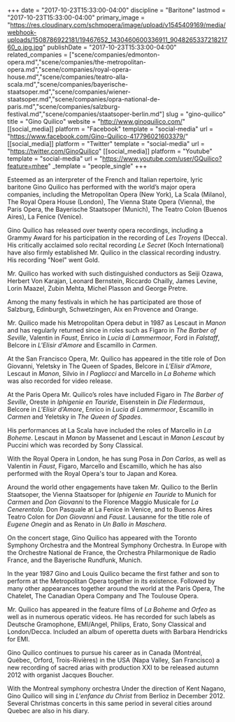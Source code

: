 +++
date = "2017-10-23T15:33:00-04:00"
discipline = "Baritone"
lastmod = "2017-10-23T15:33:00-04:00"
primary_image = "https://res.cloudinary.com/schmopera/image/upload/v1545409169/media/webhook-uploads/1508786922181/19467652_1430460600336911_904826533721821760_o.jpg.jpg"
publishDate = "2017-10-23T15:33:00-04:00"
related_companies = ["scene/companies/edmonton-opera.md","scene/companies/the-metropolitan-opera.md","scene/companies/royal-opera-house.md","scene/companies/teatro-alla-scala.md","scene/companies/bayerische-staatsoper.md","scene/companies/wiener-staatsoper.md","scene/companies/opra-national-de-paris.md","scene/companies/salzburg-festival.md","scene/companies/staatsoper-berlin.md"]
slug = "gino-quilico"
title = "Gino Quilico"
website = "http://www.ginoquilico.com/"
[[social_media]]
platform = "Facebook"
template = "social-media"
url = "https://www.facebook.com/Gino-Quilico-417796021603379/"
[[social_media]]
platform = "Twitter"
template = "social-media"
url = "https://twitter.com/GinoQuilico"
[[social_media]]
platform = "Youtube"
template = "social-media"
url = "https://www.youtube.com/user/GQuilico?feature=mhee"
_template = "people_single"
+++

Esteemed as an interpreter of the French and Italian repertoire, lyric baritone Gino Quilico has performed with the world’s major opera companies, including the Metropolitan Opera (New York), La Scala (Milano), The Royal Opera House (London), The Vienna State Opera (Vienna), the Paris Opera, the Bayerische Staatsoper (Munich), The Teatro Colon (Buenos Aires), La Fenice (Venice). 

Gino Quilico has released over twenty opera recordings, including a Grammy Award for his participation in the recording of *Les Troyens* (Decca). His critically acclaimed solo recital recording *Le Secret* (Koch International) have also firmly established Mr. Quilico in the classical recording industry. His recording "Noel" went Gold.

Mr. Quilico has worked with such distinguished conductors as Seiji Ozawa, Herbert Von Karajan, Leonard Bernstein, Riccardo Chailly, James Levine, Lorin Maazel, Zubin Mehta, Michel Plasson and George Pretre. 

Among the many festivals in which he has participated are those of Salzburg, Edinburgh, Schwetzingen, Aix en Provence and Orange.

Mr. Quilico made his Metropolitan Opera debut in 1987 as Lescaut in *Manon* and has regularly returned since in roles such as Figaro in *The Barber of Seville*, Valentin in *Faust*, Enrico in *Lucia di Lammermoor*, Ford in *Falstaff*, Belcore in *L'Elisir d'Amore* and Escamillo in *Carmen*. 

At the San Francisco Opera, Mr. Quilico has appeared in the title role of Don Giovanni, Yeletsky in The Queen of Spades, Belcore in *L'Elisir d'Amore*, Lescaut in *Manon*, Silvio in *I Pagliacci* and Marcello in *La Boheme* which was also recorded for video release.

At the Paris Opera Mr. Quilico’s roles have included Figaro in *The Barber of Seville*, Oreste in *Iphigenie en Tauride*, Eisenstein in *Die Fledermaus*, Belcore in *L'Elisir d'Amore*, Enrico in *Lucia di Lammermoor*, Escamillo in *Carmen* and Yeletsky in *The Queen of Spades*.

His performances at La Scala have included the roles of Marcello in *La Boheme*. Lescaut in *Manon* by Massenet and Lescaut in *Manon Lescaut* by Puccini which was recorded by Sony Classical.

With the Royal Opera in London, he has sung Posa in *Don Carlos*, as well as Valentin in *Faust*, Figaro, Marcello and Escamillo, which he has also performed with the Royal Opera's tour to Japan and Korea.

Around the world other engagements have taken Mr. Quilico to the Berlin Staatsoper, the Vienna Staatsoper for *Iphigenie en Tauride* to Munich for *Carmen* and *Don Giovanni* to the Florence Maggio Musicale for *La Cenerentola*. Don Pasquale at La Fenice in Venice, and to Buenos Aires Teatro Colon for *Don Giovanni* and *Faust*. Lausanne for the title role of *Eugene Onegin* and as Renato in *Un Ballo in Maschera*. 

On the concert stage, Gino Quilico has appeared with the Toronto Symphony Orchestra and the Montreal Symphony Orchestra. In Europe with the Orchestre National de France, the Orchestra Philarmonique de Radio France, and the Bayerische Rundfunk, Munich.

In the year 1987 Gino and Louis Quilico became the first father and son to perform at the Metropolitan Opera together in its existence.  Followed by many other appearances together around the world at the Paris Opera, The Chatelet, The Canadian Opera Company and The Toulouse Opera.

Mr. Quilico has appeared in the feature films of *La Boheme* and *Orfeo* as well as in numerous operatic videos. He has recorded for such labels as Deutsche Gramophone, EMI/Angel, Philips, Erato, Sony Classical and London/Decca. Included an album of operetta duets with Barbara Hendricks for EMI.

Gino Quilico continues to pursue his career as in Canada (Montréal, Québec, Orford, Trois-Rivières) in the USA (Napa Valley, San Francisco) a new recording of sacred arias with production XXI to be released autumn 2012 with organist Jacques Boucher.

With the Montreal symphony orchestra Under the direction of Kent Nagano, Gino Quilico will sing in *L'enfance du Christ* from Berlioz in December 2012. Several Christmas concerts in this same period in several cities around Quebec are also in his diary.
